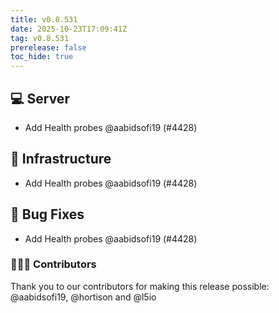 ```yaml
---
title: v0.8.531
date: 2025-10-23T17:09:41Z
tag: v0.8.531
prerelease: false
toc_hide: true
---
```


## 💻 Server

- Add Health probes @aabidsofi19 (#4428)

## 🦴 Infrastructure

- Add Health probes @aabidsofi19 (#4428)

## 🐛 Bug Fixes

- Add Health probes @aabidsofi19 (#4428)

### 👨🏽‍💻 Contributors

Thank you to our contributors for making this release possible:
@aabidsofi19, @hortison and @l5io

